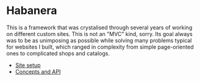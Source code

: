 # Habanera

This is a framework that was crystalised through several years of
working on different custom sites. This is not an "MVC" kind, sorry.
Its goal always was to be as unimposing as possible while solving many
problems typical for websites I built, which ranged in complexity from
simple page-oriented ones to complicated shops and catalogs.

* [Site setup](src/setup.md)
* [Concepts and API](src/doc.md)
